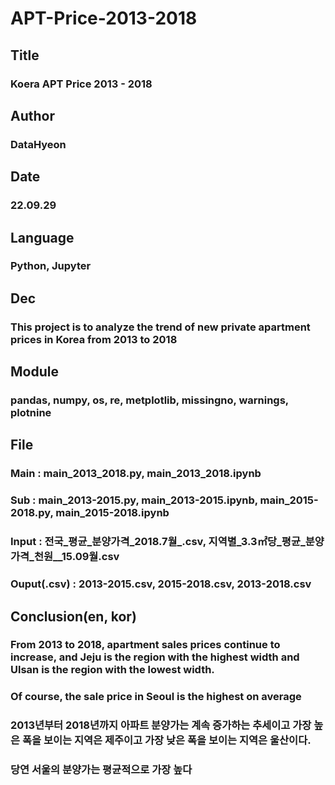 # APT-Price-2013-2018
##
## Title
### Koera APT Price 2013 - 2018
###
## Author
### DataHyeon
###
## Date
### 22.09.29
###
## Language
### Python, Jupyter
###
## Dec
### This project is to analyze the trend of new private apartment prices in Korea from 2013 to 2018
###
## Module
### pandas, numpy, os, re, metplotlib, missingno, warnings, plotnine
## File
### Main : main_2013_2018.py, main_2013_2018.ipynb
### Sub : main_2013-2015.py, main_2013-2015.ipynb, main_2015-2018.py, main_2015-2018.ipynb
### Input : 전국_평균_분양가격_2018.7월_.csv, 지역별_3.3㎡당_평균_분양가격_천원__15.09월.csv
### Ouput(.csv) : 2013-2015.csv, 2015-2018.csv, 2013-2018.csv
###
## Conclusion(en, kor)
### From 2013 to 2018, apartment sales prices continue to increase, and Jeju is the region with the highest width and Ulsan is the region with the lowest width.
### Of course, the sale price in Seoul is the highest on average
####
### 2013년부터 2018년까지 아파트 분양가는 계속 증가하는 추세이고 가장 높은 폭을 보이는 지역은 제주이고 가장 낮은 폭을 보이는 지역은 울산이다.
### 당연 서울의 분양가는 평균적으로 가장 높다
